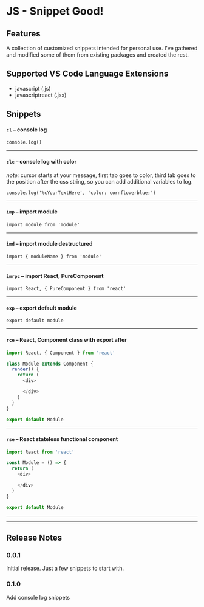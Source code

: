 # JS - Snippet Good!

## Features

A collection of customized snippets intended for personal use. I've gathered and modified some of them from existing packages and created the rest.

## Supported VS Code Language Extensions

- javascript (.js)
- javascriptreact (.jsx)

## Snippets

#### `cl` &ndash; console log
`console.log()`

---

#### `clc` &ndash; console log with color
_note:_ cursor starts at your message, first tab goes to color, third tab goes to the position after the css string, so you can add additional variables to log.

`console.log('%cYourTextHere', 'color: cornflowerblue;')`

---

#### `imp` &ndash; import module
`import module from 'module'`

---

#### `imd` &ndash; import module destructured
`import { moduleName } from 'module'`

---

#### `imrpc` &ndash; import React, PureComponent
`import React, { PureComponent } from 'react'`

---

#### `exp` &ndash; export default module
`export default module` 

---
#### `rce` &ndash; React, Component class with export after 
```js
import React, { Component } from 'react'

class Module extends Component {
  render() {
    return (
      <div>

      </div>
    )
  }
}

export default Module 
```
---

#### `rse` &ndash; React stateless functional component
```js
import React from 'react'

const Module = () => {
  return (
    <div>

    </div>
  )
}

export default Module 
```
---
---

## Release Notes

### 0.0.1

Initial release. Just a few snippets to start with.

### 0.1.0

Add console log snippets